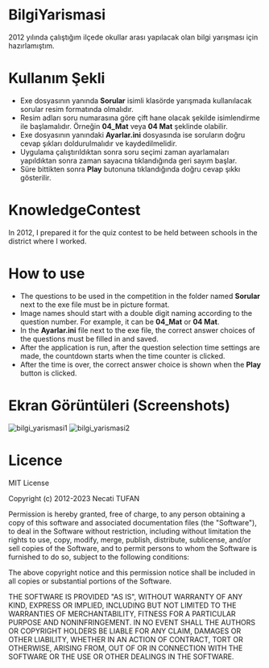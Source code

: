 # BilgiYarismasi
2012 yılında çalıştığım ilçede okullar arası yapılacak olan bilgi yarışması için hazırlamıştım.

# Kullanım Şekli
- Exe dosyasının yanında **Sorular** isimli klasörde yarışmada kullanılacak sorular resim formatında olmalıdır.
- Resim adları soru numarasına göre çift hane olacak şekilde isimlendirme ile başlamalıdır. Örneğin **04_Mat** veya **04 Mat** şeklinde olabilir.
- Exe dosyasının yanındaki **Ayarlar.ini** dosyasında ise soruların doğru cevap şıkları doldurulmalıdır ve kaydedilmelidir.
- Uygulama çalıştırıldıktan sonra soru seçimi zaman ayarlamaları yapıldıktan sonra zaman sayacına tıklandığında geri sayım başlar.
- Süre bittikten sonra **Play** butonuna tıklandığında doğru cevap şıkkı gösterilir.

# KnowledgeContest
In 2012, I prepared it for the quiz contest to be held between schools in the district where I worked.

# How to use
- The questions to be used in the competition in the folder named **Sorular** next to the exe file must be in picture format.
- Image names should start with a double digit naming according to the question number. For example, it can be **04_Mat** or **04 Mat**.
- In the **Ayarlar.ini** file next to the exe file, the correct answer choices of the questions must be filled in and saved.
- After the application is run, after the question selection time settings are made, the countdown starts when the time counter is clicked.
- After the time is over, the correct answer choice is shown when the **Play** button is clicked.

# Ekran Görüntüleri (Screenshots)
![bilgi_yarismasi1](https://github.com/N3CAT1/BilgiYarismasi/assets/2880523/47310419-ef83-4a94-94fc-e713b7d6a317)
![bilgi_yarismasi2](https://github.com/N3CAT1/BilgiYarismasi/assets/2880523/45ddf18c-5e1d-48dd-b0d2-03bfc4532df2)

# Licence
MIT License

Copyright (c) 2012-2023 Necati TUFAN

Permission is hereby granted, free of charge, to any person obtaining a copy
of this software and associated documentation files (the "Software"), to deal
in the Software without restriction, including without limitation the rights
to use, copy, modify, merge, publish, distribute, sublicense, and/or sell
copies of the Software, and to permit persons to whom the Software is
furnished to do so, subject to the following conditions:

The above copyright notice and this permission notice shall be included in all
copies or substantial portions of the Software.

THE SOFTWARE IS PROVIDED "AS IS", WITHOUT WARRANTY OF ANY KIND, EXPRESS OR
IMPLIED, INCLUDING BUT NOT LIMITED TO THE WARRANTIES OF MERCHANTABILITY,
FITNESS FOR A PARTICULAR PURPOSE AND NONINFRINGEMENT. IN NO EVENT SHALL THE
AUTHORS OR COPYRIGHT HOLDERS BE LIABLE FOR ANY CLAIM, DAMAGES OR OTHER
LIABILITY, WHETHER IN AN ACTION OF CONTRACT, TORT OR OTHERWISE, ARISING FROM,
OUT OF OR IN CONNECTION WITH THE SOFTWARE OR THE USE OR OTHER DEALINGS IN THE
SOFTWARE.
